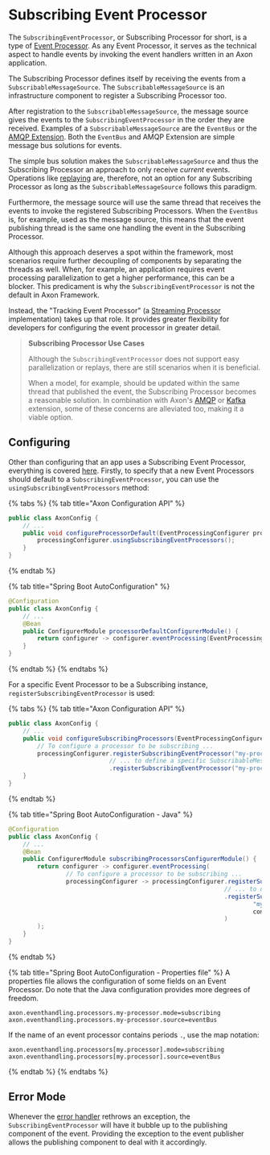 # Subscribing Event Processor

The `SubscribingEventProcessor`, or Subscribing Processor for short, is a type of [Event Processor](README.md).
As any Event Processor, it serves as the technical aspect to handle events by invoking the event handlers written in an Axon application.

The Subscribing Processor defines itself by receiving the events from a `SubscribableMessageSource`.
The `SubscribableMessageSource` is an infrastructure component to register a Subscribing Processor too.

After registration to the `SubscribableMessageSource`, the message source gives the events to the `SubscribingEventProcessor` in the order they are received.
Examples of a `SubscribableMessageSource` are the `EventBus` or the [AMQP Extension](../../../extensions/spring-amqp.md).
Both the `EventBus` and AMQP Extension are simple message bus solutions for events.

The simple bus solution makes the `SubscribableMessageSource` and thus the Subscribing Processor an approach to only receive _current_ events.
Operations like [replaying](streaming.md#replaying-events) are, therefore, not an option for any Subscribing Processor as long as the `SubscribableMessageSource` follows this paradigm.

Furthermore, the message source will use the same thread that receives the events to invoke the registered Subscribing Processors.
When the `EventBus` is, for example, used as the message source, this means that the event publishing thread is the same one handling the event in the Subscribing Processor.

Although this approach deserves a spot within the framework, most scenarios require further decoupling of components by separating the threads as well.
When, for example, an application requires event processing parallelization to get a higher performance, this can be a blocker.
This predicament is why the `SubscribingEventProcessor` is not the default in Axon Framework.

Instead, the "Tracking Event Processor" (a [Streaming Processor](streaming.md#streaming-event-processor) implementation) takes up that role.
It provides greater flexibility for developers for configuring the event processor in greater detail.

> **Subscribing Processor Use Cases**
>
> Although the `SubscribingEventProcessor` does not support easy parallelization or replays, there are still scenarios when it is beneficial.
>
> When a model, for example, should be updated within the same thread that published the event, the Subscribing Processor becomes a reasonable solution.
> In combination with Axon's [AMQP](../../../extensions/spring-amqp.md) or [Kafka](../../../extensions/kafka.md) extension, some of these concerns are alleviated too, making it a viable option.

## Configuring

Other than configuring that an app uses a Subscribing Event Processor, everything is covered [here](README.md#general-processor-configuration).
Firstly, to specify that a new Event Processors should default to a `SubscribingEventProcessor`, you can use the `usingSubscribingEventProcessors` method:

{% tabs %}
{% tab title="Axon Configuration API" %}
```java
public class AxonConfig {
    // ...
    public void configureProcessorDefault(EventProcessingConfigurer processingConfigurer) {
        processingConfigurer.usingSubscribingEventProcessors();
    }
}
```
{% endtab %}

{% tab title="Spring Boot AutoConfiguration" %}
```java
@Configuration
public class AxonConfig {
    // ...
    @Bean
    public ConfigurerModule processorDefaultConfigurerModule() {
        return configurer -> configurer.eventProcessing(EventProcessingConfigurer::usingSubscribingEventProcessors);
    }
}
```
{% endtab %}
{% endtabs %}

For a specific Event Processor to be a Subscribing instance, `registerSubscribingEventProcessor` is used:

{% tabs %}
{% tab title="Axon Configuration API" %}
```java
public class AxonConfig {
    // ...
    public void configureSubscribingProcessors(EventProcessingConfigurer processingConfigurer) {
        // To configure a processor to be subscribing ...
        processingConfigurer.registerSubscribingEventProcessor("my-processor")
                            // ... to define a specific SubscribableMessageSource ... 
                            .registerSubscribingEventProcessor("my-processor", conf -> /* create/return SubscribableMessageSource */);
    }
}
```
{% endtab %}

{% tab title="Spring Boot AutoConfiguration - Java" %}
```java
@Configuration
public class AxonConfig {
    // ...
    @Bean
    public ConfigurerModule subscribingProcessorsConfigurerModule() {
        return configurer -> configurer.eventProcessing(
                // To configure a processor to be subscribing ...
                processingConfigurer -> processingConfigurer.registerSubscribingEventProcessor("my-processor")
                                                            // ... to define a specific SubscribableMessageSource ... 
                                                            .registerSubscribingEventProcessor(
                                                                    "my-processor",
                                                                    conf -> /* create/return SubscribableMessageSource */
                                                            )
        );
    }
}
```
{% endtab %}

{% tab title="Spring Boot AutoConfiguration - Properties file" %}
A properties file allows the configuration of some fields on an Event Processor.
Do note that the Java configuration provides more degrees of freedom.

```text
axon.eventhandling.processors.my-processor.mode=subscribing
axon.eventhandling.processors.my-processor.source=eventBus
```

If the name of an event processor contains periods `.`, use the map notation:

```text
axon.eventhandling.processors[my.processor].mode=subscribing
axon.eventhandling.processors[my.processor].source=eventBus
```
{% endtab %}
{% endtabs %}

## Error Mode

Whenever the [error handler](README.md#event-processor-error-handler) rethrows an exception, the `SubscribingEventProcessor` will have it bubble up to the publishing component of the event.
Providing the exception to the event publisher allows the publishing component to deal with it accordingly.
